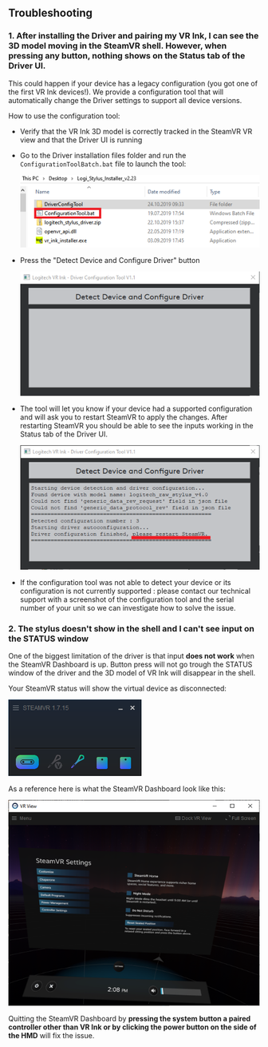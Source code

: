 ## Troubleshooting

### 1. After installing the Driver and pairing my VR Ink, I can see the 3D model moving in the SteamVR shell. However, when pressing any button, nothing shows on the Status tab of the Driver UI.
This could happen if your device has a legacy configuration (you got one of the first VR Ink devices!). We provide a configuration tool that will automatically change the Driver settings to support all device versions.

How to use the configuration tool:
- Verify that the VR Ink 3D model is correctly tracked in the SteamVR VR view and that the Driver UI is running
- Go to the Driver installation files folder and run the `ConfigurationToolBatch.bat` file to launch the tool:

    ![Configuration Tool Batch](./../Images/Driver/ConfigurationToolBatch.png)

- Press the "Detect Device and Configure Driver" button

    ![Configuration Tool Start](./../Images/Driver/ConfigurationToolStart.png)

- The tool will let you know if your device had a supported configuration and will ask you to restart SteamVR to apply the changes. After restarting SteamVR you should be able to see the inputs working in the Status tab of the Driver UI.

    ![Configuration Tool Finished](./../Images/Driver/ConfigurationToolFinished.png)

- If the configuration tool was not able to detect your device or its configuration is not currently supported : please contact our technical support with a screenshot of the configuration tool and the serial number of your unit so we can investigate how to solve the issue.

### 2. The stylus doesn't show in the shell and I can't see input on the STATUS window

One of the biggest limitation of the driver is that input **does not work** when the SteamVR Dashboard is up. Button press will not go trough the STATUS window of the driver and the 3D model of VR Ink will disappear in the shell.

Your SteamVR status will show the virtual device as disconnected:

![SteamVR Status](./../Images/Driver/SteamVRStatusDisconnected.png)

As a reference here is what the SteamVR Dashboard look like this:

![SteamVR dashboard](./../Images/Driver/SteamVRDashboard.png)

Quitting the SteamVR Dashboard by **pressing the system button a paired controller other than VR Ink or by clicking the power button on the side of the HMD** will fix the issue.
